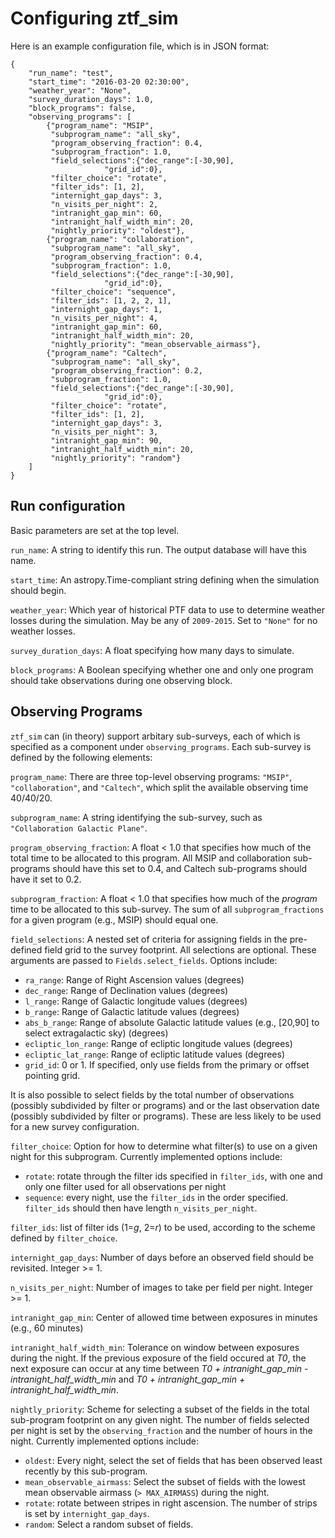 
# Configuring ztf_sim

Here is an example configuration file, which is in JSON format:

```
{
	"run_name": "test",
	"start_time": "2016-03-20 02:30:00",
	"weather_year": "None",
	"survey_duration_days": 1.0,
	"block_programs": false,
	"observing_programs": [
		{"program_name": "MSIP",
		 "subprogram_name": "all_sky",
		 "program_observing_fraction": 0.4,
		 "subprogram_fraction": 1.0,
		 "field_selections":{"dec_range":[-30,90],
				     "grid_id":0},
		 "filter_choice": "rotate",
		 "filter_ids": [1, 2],
		 "internight_gap_days": 3,
		 "n_visits_per_night": 2,
		 "intranight_gap_min": 60,
		 "intranight_half_width_min": 20,
		 "nightly_priority": "oldest"},
		{"program_name": "collaboration",
		 "subprogram_name": "all_sky",
		 "program_observing_fraction": 0.4,
		 "subprogram_fraction": 1.0,
		 "field_selections":{"dec_range":[-30,90],
				     "grid_id":0},
		 "filter_choice": "sequence",
		 "filter_ids": [1, 2, 2, 1],
		 "internight_gap_days": 1,
		 "n_visits_per_night": 4,
		 "intranight_gap_min": 60,
		 "intranight_half_width_min": 20,
		 "nightly_priority": "mean_observable_airmass"},
		{"program_name": "Caltech",
		 "subprogram_name": "all_sky",
		 "program_observing_fraction": 0.2,
		 "subprogram_fraction": 1.0,
		 "field_selections":{"dec_range":[-30,90],
				     "grid_id":0},
		 "filter_choice": "rotate",
		 "filter_ids": [1, 2],
		 "internight_gap_days": 3,
		 "n_visits_per_night": 3,
		 "intranight_gap_min": 90,
		 "intranight_half_width_min": 20,
		 "nightly_priority": "random"}
	]
}
```




## Run configuration

Basic parameters are set at the top level.

`run_name`: A string to identify this run.  The output database will have this name.

`start_time`: An astropy.Time-compliant string defining when the simulation should begin.

`weather_year`: Which year of historical PTF data to use to determine weather losses during the simulation.  May be any of `2009-2015`.  Set to `"None"` for no weather losses.

`survey_duration_days`: A float specifying how many days to simulate.

`block_programs`: A Boolean specifying whether one and only one program should take observations during one observing block.

## Observing Programs

`ztf_sim` can (in theory) support arbitary sub-surveys, each of which is specified as a component under `observing_programs`.  Each sub-survey is defined by the following elements:

`program_name`: There are three top-level observing programs: `"MSIP"`, `"collaboration"`, and `"Caltech"`, which split the available observing time 40/40/20.  

`subprogram_name`: A string identifying the sub-survey, such as `"Collaboration Galactic Plane"`.

`program_observing_fraction`: A float < 1.0 that specifies how much of the total time to be allocated to this program.  All MSIP and collaboration sub-programs should have this set to 0.4, and Caltech sub-programs should have it set to 0.2.

`subprogram_fraction`: A float < 1.0 that specifies how much of the _program_ time to be allocated to this sub-survey.  The sum of all `subprogram_fractions` for a given program (e.g., MSIP) should equal one.

`field_selections`: A nested set of criteria for assigning fields in the pre-defined field grid to the survey footprint.  All selections are optional. These arguments are passed to `Fields.select_fields`.  Options include:

* `ra_range`: Range of Right Ascension values (degrees)
* `dec_range`:  Range of Declination values (degrees)
* `l_range`: Range of Galactic longitude values (degrees)
* `b_range`: Range of Galactic latitude values (degrees)
* `abs_b_range`: Range of absolute Galactic latitude values (e.g., [20,90] to select extragalactic sky) (degrees)
* `ecliptic_lon_range`: Range of ecliptic longitude values (degrees)
* `ecliptic_lat_range`: Range of ecliptic latitude values (degrees)
* `grid_id`: 0 or 1.  If specified, only use fields from the primary or offset pointing grid.

It is also possible to select fields by the total number of observations (possibly subdivided by filter or programs) and or the last observation date (possibly subdivided by filter or programs).  These are less likely to be used for a new survey configuration.

`filter_choice`: Option for how to determine what filter(s) to use on a given night for this subprogram.  Currently implemented options include:

* `rotate`: rotate through the filter ids specified in `filter_ids`, with one and only one filter used for all observations per night
* `sequence`: every night, use the `filter_ids` in the order specified.  `filter_ids` should then have length `n_visits_per_night`.

`filter_ids`: list of filter ids (1=*g*, 2=*r*) to be used, according to the scheme defined by `filter_choice`.

`internight_gap_days`: Number of days before an observed field should be revisited.  Integer >= 1.

`n_visits_per_night`: Number of images to take per field per night.  Integer >= 1.

`intranight_gap_min`: Center of allowed time between exposures in minutes (e.g., 60 minutes)

`intranight_half_width_min`: Tolerance on window between exposures during the night.  If the previous exposure 
of the field occured at *T0*, the next exposure can occur at any time between *T0 + intranight_gap_min - intranight_half_width_min* and *T0 + intranight_gap_min + intranight_half_width_min*.

`nightly_priority`: Scheme for selecting a subset of the fields in the total sub-program footprint on any given night.  The number of fields selected per night is set by the `observing_fraction` and the number of hours in the night.  Currently implemented options include:

* `oldest`: Every night, select the set of fields that has been observed least recently by this sub-program.
*  `mean_observable_airmass`: Select the subset of fields with the lowest mean observable airmass (`> MAX_AIRMASS`) during the night.
*  `rotate`: rotate between stripes in right ascension.  The number of strips is set by `internight_gap_days`.
*  `random`: Select a random subset of fields.
